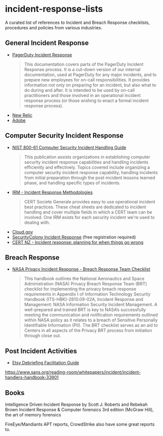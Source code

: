 # incident-response-lists

A curated list of references to Incident and Breach Response checklists,
procedures and policies from various industries.

## General Incident Response

- [PagerDuty Incident Response](https://response.pagerduty.com/)
  > This documentation covers parts of the PagerDuty Incident Response
  > process. It is a cut-down version of our internal documentation,
  > used at PagerDuty for any major incidents, and to prepare new
  > employees for on-call responsibilities. It provides information not
  > only on preparing for an incident, but also what to do during and
  > after. It is intended to be used by on-call practitioners and those
  > involved in an operational incident response process (or those
  > wishing to enact a formal incident response process).
- [New Relic](https://blog.newrelic.com/2018/02/13/new-relic-incident-response/)
- [Adobe](https://www.adobe.com/content/dam/acom/en/security/pdfs/adb-incident-response-overview.pdf)

## Computer Security Incident Response

- [NIST 800-61 Computer Security Incident Handling
Guide](https://www.nist.gov/publications/computer-security-incident-handling-guide)
  > This publication assists organizations in establishing computer
  > security incident response capabilities and handling incidents
  > efficiently and effectively. Topics covered include organizing a
  > computer security incident response capability, handling incidents
  > from initial preparation through the post-incident lessons learned
  > phase, and handling specific types of incidents.
- [IRM - Incident Response Methodologies](https://github.com/certsocietegenerale/IRM)
  > CERT Societe Generale provides easy to use operational incident best
  > practices. These cheat sheets are dedicated to incident handling and
  > cover multiple fields in which a CERT team can be involved. One IRM
  > exists for each security incident we're used to dealing with.
- [Cloud.gov](https://cloud.gov/docs/ops/security-ir/)
- [SecurityColony Incident Response](https://portal.securitycolony.com/Incident-Response)
  (free registration required)
- [CERT NZ - Incident response: planning for when things go wrong](https://www.cert.govt.nz/businesses-and-individuals/guides/cyber-security-your-business/incident-response/)

## Breach Response

- [NASA Privacy Incident Response - Breach Response Team Checklist](https://www.nasa.gov/sites/default/files/atoms/files/its-hbk-1382-05-01privacyincidentresponsemanagementv1-2.pdf)
  > This handbook outlines the National Aeronautics and Space Administration
  > (NASA) Privacy Breach Response Team (BRT) checklist for implementing
  > the privacy breach response requirements in Appendix I of Information
  > Technology Security Handbook (ITS-HBK)-2810.09-02A, Incident Response
  > and Management: NASA Information Security Incident Management. A
  > well-prepared and trained BRT is key to NASA’s successfully meeting
  > the communication and notification requirements outlined within NASA
  > policy as it relates to a breach of Sensitive Personally Identifiable
  > Information (PII). The BRT checklist serves as an aid to Centers in
  > all aspects of the Privacy BRT process from initiation through close
  > out. 

## Post Incident Activities

- [Etsy Debriefing Facilitation Guide](https://extfiles.etsy.com/DebriefingFacilitationGuide.pdf)


https://www.sans.org/reading-room/whitepapers/incident/incident-handlers-handbook-33901

## Books

Intelligence Driven Incident Response by Scott J. Roberts and Rebekah Brown
Incident Response & Computer forensics 3rd edition (McGraw Hill),
the art of memory forensics

FireEye/Mandiants APT reports, CrowdStrike also have some great reports to.
